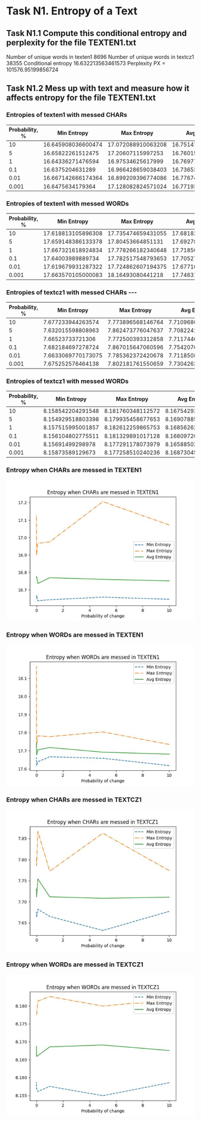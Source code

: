 # Task N1. Entropy of a Text
## Task N1.1 Compute this conditional entropy and perplexity for the file TEXTEN1.txt
Number of unique words in texten1 8696
Number of unique words in textcz1 38355
Conditional entropy 16.632213563461573
Perplexity PX = 101576.95199856724
## Task N1.2 Mess up with text and measure how it affects entropy for the file TEXTEN1.txt
### Entropies of texten1 with messed CHARs
|      Probability, %      |       Min Entropy        |       Max Entropy        |       Avg Entropy        |
| ------------------------ | ------------------------ | ------------------------ | ------------------------ |
| 10                       | 16.645908036600474      | 17.072088910063208      | 16.7514786672772         |
| 5                        | 16.65822261512475       | 17.20607115997253       | 16.760157588499307       |
| 1                        | 16.64336271476594       | 16.97534625617999       | 16.76977414861971        |
| 0.1                      | 16.6375204631289        | 16.966428659038403      | 16.73653466799405        |
| 0.01                     | 16.667142666174364      | 16.899209396774086      | 16.776745996696064       |
| 0.001                    | 16.6475634179364        | 17.128082824571024      | 16.771935367008776       |

### Entropies of texten1 with messed WORDs
|      Probability, %      |       Min Entropy        |       Max Entropy        |       Avg Entropy        |
| ------------------------ | ------------------------ | ------------------------ | ------------------------ |
| 10                       | 17.618813105896308      | 17.735474659431055      | 17.681821681425294       |
| 5                        | 17.659148386133378      | 17.80453664851131       | 17.692784388377394       |
| 1                        | 17.667321618924834      | 17.778266182340648      | 17.718508117457084       |
| 0.1                      | 17.64003989889734       | 17.782517548793653      | 17.7052772570593         |
| 0.01                     | 17.619679931287322      | 17.724862607194375      | 17.67710996753906        |
| 0.001                    | 17.663570105000083      | 18.16493080441218       | 17.746374495254145       |

### Entropies of textcz1 with messed CHARs ---
|      Probability, %      |       Min Entropy        |       Max Entropy        |       Avg Entropy        |
| ------------------------ | ------------------------ | ------------------------ | ------------------------ |
| 10                       | 7.677233944263574       | 7.773896568146764       | 7.710968043846387        |
| 5                        | 7.632015598808963       | 7.862473776047637       | 7.708224105648284        |
| 1                        | 7.66523733721306        | 7.772500393312858       | 7.711744633838743        |
| 0.1                      | 7.682184697278724       | 7.867015647060596       | 7.754207667773201        |
| 0.01                     | 7.6633069770173075      | 7.785362372420678       | 7.711850835400831        |
| 0.001                    | 7.675252576464138       | 7.802181761550659       | 7.730426304507577        |

### Entropies of textcz1 with messed WORDs
|      Probability, %      |       Min Entropy        |       Max Entropy        |       Avg Entropy        |
| ------------------------ | ------------------------ | ------------------------ | ------------------------ |
| 10                       | 8.158542204291548       | 8.181760348112572       | 8.167542932635612        |
| 5                        | 8.154929518803398       | 8.179935458677653       | 8.169078858576752        |
| 1                        | 8.157515995001857       | 8.182612259865753       | 8.168562628494156        |
| 0.1                      | 8.156104802775511       | 8.181329891017128       | 8.16609720815163         |
| 0.01                     | 8.15691499298978        | 8.177291178073979       | 8.165885020023808        |
| 0.001                    | 8.15873589129673        | 8.177258510240236       | 8.168730456544557        |

### Entropy when CHARs are messed in TEXTEN1
![alt text for screen readers](texten1_chars.jpg)
### Entropy when WORDs are messed in TEXTEN1
![alt text for screen readers](texten1_words.jpg)
### Entropy when CHARs are messed in TEXTCZ1
![alt text for screen readers](textcz1_chars.jpg)
### Entropy when WORDs are messed in TEXTCZ1
![alt text for screen readers](textcz1_words.jpg)
